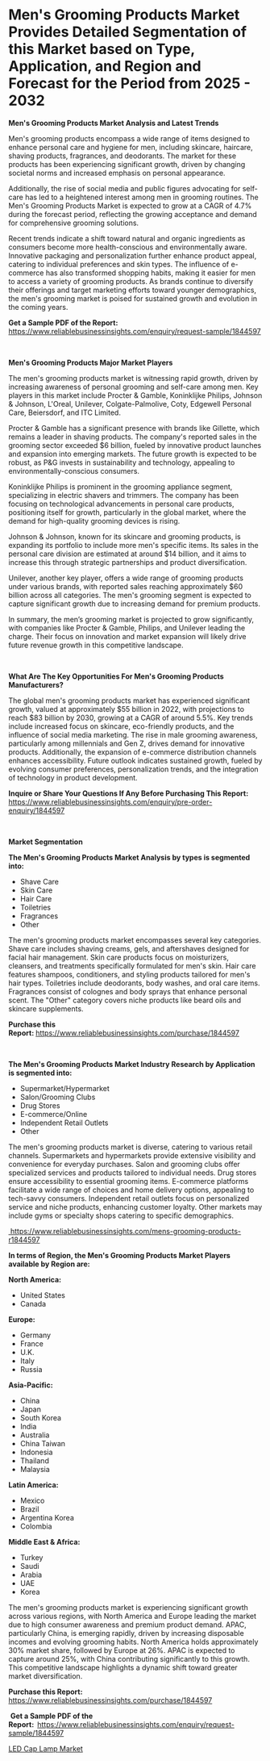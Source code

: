 <p><h1>Men's Grooming Products Market Provides Detailed Segmentation of this Market based on Type, Application, and Region and Forecast for the Period from 2025 - 2032</h1></p><p><strong>Men's Grooming Products Market Analysis and Latest Trends</strong></p>
<p><p>Men's grooming products encompass a wide range of items designed to enhance personal care and hygiene for men, including skincare, haircare, shaving products, fragrances, and deodorants. The market for these products has been experiencing significant growth, driven by changing societal norms and increased emphasis on personal appearance. </p><p>Additionally, the rise of social media and public figures advocating for self-care has led to a heightened interest among men in grooming routines. The Men's Grooming Products Market is expected to grow at a CAGR of 4.7% during the forecast period, reflecting the growing acceptance and demand for comprehensive grooming solutions.</p><p>Recent trends indicate a shift toward natural and organic ingredients as consumers become more health-conscious and environmentally aware. Innovative packaging and personalization further enhance product appeal, catering to individual preferences and skin types. The influence of e-commerce has also transformed shopping habits, making it easier for men to access a variety of grooming products. As brands continue to diversify their offerings and target marketing efforts toward younger demographics, the men's grooming market is poised for sustained growth and evolution in the coming years.</p></p>
<p><strong>Get a Sample PDF of the Report:&nbsp;</strong> <a href="https://www.reliablebusinessinsights.com/enquiry/request-sample/1844597?utm_campaign=3455&utm_medium=2&utm_source=Github&utm_content=ia&utm_term=04042025&utm_id=mens-grooming-products">https://www.reliablebusinessinsights.com/enquiry/request-sample/1844597</a></p>
<p>&nbsp;</p>
<p><strong>Men's Grooming Products Major Market Players</strong></p>
<p><p>The men's grooming products market is witnessing rapid growth, driven by increasing awareness of personal grooming and self-care among men. Key players in this market include Procter & Gamble, Koninklijke Philips, Johnson & Johnson, L'Oreal, Unilever, Colgate-Palmolive, Coty, Edgewell Personal Care, Beiersdorf, and ITC Limited.</p><p>Procter & Gamble has a significant presence with brands like Gillette, which remains a leader in shaving products. The company's reported sales in the grooming sector exceeded $6 billion, fueled by innovative product launches and expansion into emerging markets. The future growth is expected to be robust, as P&G invests in sustainability and technology, appealing to environmentally-conscious consumers.</p><p>Koninklijke Philips is prominent in the grooming appliance segment, specializing in electric shavers and trimmers. The company has been focusing on technological advancements in personal care products, positioning itself for growth, particularly in the global market, where the demand for high-quality grooming devices is rising.</p><p>Johnson & Johnson, known for its skincare and grooming products, is expanding its portfolio to include more men's specific items. Its sales in the personal care division are estimated at around $14 billion, and it aims to increase this through strategic partnerships and product diversification.</p><p>Unilever, another key player, offers a wide range of grooming products under various brands, with reported sales reaching approximately $60 billion across all categories. The men's grooming segment is expected to capture significant growth due to increasing demand for premium products.</p><p>In summary, the men’s grooming market is projected to grow significantly, with companies like Procter & Gamble, Philips, and Unilever leading the charge. Their focus on innovation and market expansion will likely drive future revenue growth in this competitive landscape.</p></p>
<p>&nbsp;</p>
<p><strong>What Are The Key Opportunities For Men's Grooming Products Manufacturers?</strong></p>
<p><p>The global men's grooming products market has experienced significant growth, valued at approximately $55 billion in 2022, with projections to reach $83 billion by 2030, growing at a CAGR of around 5.5%. Key trends include increased focus on skincare, eco-friendly products, and the influence of social media marketing. The rise in male grooming awareness, particularly among millennials and Gen Z, drives demand for innovative products. Additionally, the expansion of e-commerce distribution channels enhances accessibility. Future outlook indicates sustained growth, fueled by evolving consumer preferences, personalization trends, and the integration of technology in product development.</p></p>
<p><strong>Inquire or Share Your Questions If Any Before Purchasing This Report:</strong> <a href="https://www.reliablebusinessinsights.com/enquiry/pre-order-enquiry/1844597?utm_campaign=3455&utm_medium=2&utm_source=Github&utm_content=ia&utm_term=04042025&utm_id=mens-grooming-products">https://www.reliablebusinessinsights.com/enquiry/pre-order-enquiry/1844597</a></p>
<p>&nbsp;</p>
<p><strong>Market Segmentation</strong></p>
<p><strong>The Men's Grooming Products Market Analysis by types is segmented into:</strong></p>
<p><ul><li>Shave Care</li><li>Skin Care</li><li>Hair Care</li><li>Toiletries</li><li>Fragrances</li><li>Other</li></ul></p>
<p><p>The men's grooming products market encompasses several key categories. Shave care includes shaving creams, gels, and aftershaves designed for facial hair management. Skin care products focus on moisturizers, cleansers, and treatments specifically formulated for men's skin. Hair care features shampoos, conditioners, and styling products tailored for men's hair types. Toiletries include deodorants, body washes, and oral care items. Fragrances consist of colognes and body sprays that enhance personal scent. The "Other" category covers niche products like beard oils and skincare supplements.</p></p>
<p><strong>Purchase this Report:&nbsp;</strong><a href="https://www.reliablebusinessinsights.com/purchase/1844597?utm_campaign=3455&utm_medium=2&utm_source=Github&utm_content=ia&utm_term=04042025&utm_id=mens-grooming-products">https://www.reliablebusinessinsights.com/purchase/1844597</a></p>
<p>&nbsp;</p>
<p><strong>The Men's Grooming Products Market Industry Research by Application is segmented into:</strong></p>
<p><ul><li>Supermarket/Hypermarket</li><li>Salon/Grooming Clubs</li><li>Drug Stores</li><li>E-commerce/Online</li><li>Independent Retail Outlets</li><li>Other</li></ul></p>
<p><p>The men's grooming products market is diverse, catering to various retail channels. Supermarkets and hypermarkets provide extensive visibility and convenience for everyday purchases. Salon and grooming clubs offer specialized services and products tailored to individual needs. Drug stores ensure accessibility to essential grooming items. E-commerce platforms facilitate a wide range of choices and home delivery options, appealing to tech-savvy consumers. Independent retail outlets focus on personalized service and niche products, enhancing customer loyalty. Other markets may include gyms or specialty shops catering to specific demographics.</p></p>
<p><a href="https://www.reliablebusinessinsights.com/mens-grooming-products-r1844597?utm_campaign=3455&utm_medium=2&utm_source=Github&utm_content=ia&utm_term=04042025&utm_id=mens-grooming-products">&nbsp;https://www.reliablebusinessinsights.com/mens-grooming-products-r1844597</a></p>
<p><strong>In terms of Region, the Men's Grooming Products Market Players available by Region are:</strong></p>
<p>
    <p> <strong> North America: </strong>
        <ul>
            <li>United States</li>
            <li>Canada</li>
        </ul>
        </p> 
    <p> <strong> Europe: </strong>
        <ul>
            <li>Germany</li>
            <li>France</li>
            <li>U.K.</li>
            <li>Italy</li>
            <li>Russia</li>
        </ul>
        </p> 
    <p> <strong> Asia-Pacific: </strong>
        <ul>
            <li>China</li>
            <li>Japan</li>
            <li>South Korea</li>
            <li>India</li>
            <li>Australia</li>
            <li>China Taiwan</li>
            <li>Indonesia</li>
            <li>Thailand</li>
            <li>Malaysia</li>
        </ul>
        </p> 
    <p> <strong> Latin America: </strong>
        <ul>
            <li>Mexico</li>
            <li>Brazil</li>
            <li>Argentina Korea</li>
            <li>Colombia</li>
        </ul>
        </p> 
    <p> <strong> Middle East & Africa: </strong>
        <ul>
            <li>Turkey</li>
            <li>Saudi</li>
            <li>Arabia</li>
            <li>UAE</li>
            <li>Korea</li>
        </ul>
    </p>
    </p>
<p><p>The men's grooming products market is experiencing significant growth across various regions, with North America and Europe leading the market due to high consumer awareness and premium product demand. APAC, particularly China, is emerging rapidly, driven by increasing disposable incomes and evolving grooming habits. North America holds approximately 30% market share, followed by Europe at 26%. APAC is expected to capture around 25%, with China contributing significantly to this growth. This competitive landscape highlights a dynamic shift toward greater market diversification.</p></p>
<p><strong>Purchase this Report: </strong><a href="https://www.reliablebusinessinsights.com/purchase/1844597?utm_campaign=3455&utm_medium=2&utm_source=Github&utm_content=ia&utm_term=04042025&utm_id=mens-grooming-products">https://www.reliablebusinessinsights.com/purchase/1844597</a></p>
<p>&nbsp;<strong>Get a Sample PDF of the Report:&nbsp;&nbsp;</strong><a href="https://www.reliablebusinessinsights.com/enquiry/request-sample/1844597?utm_campaign=3455&utm_medium=2&utm_source=Github&utm_content=ia&utm_term=04042025&utm_id=mens-grooming-products">https://www.reliablebusinessinsights.com/enquiry/request-sample/1844597</a></p>
<p><strong></strong></p>
<p><p><a href="https://github.com/mateyappiazo/Market-Research-Report-List-1/blob/main/led-cap-lamp-market.md?utm_campaign=3455&utm_medium=2&utm_source=Github&utm_content=ia&utm_term=04042025&utm_id=mens-grooming-products">LED Cap Lamp Market</a></p></p>